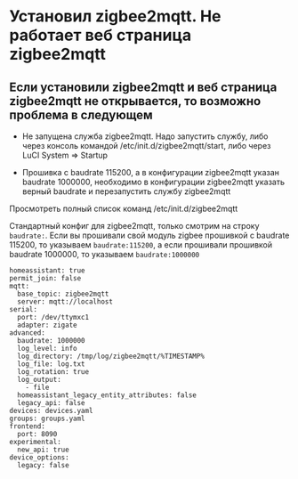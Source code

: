 # Установил zigbee2mqtt. Не работает веб страница zigbee2mqtt


## Если установили zigbee2mqtt и веб страница zigbee2mqtt не открывается, то возможно проблема в следующем

* Не запущена служба zigbee2mqtt. Надо запустить службу, либо через консоль командой /etc/init.d/zigbee2mqtt/start, либо через LuCI System => Startup

* Прошивка с baudrate 115200, а в конфигурации zigbee2mqtt указан baudrate 1000000, необходимо в конфигурации zigbee2mqtt указать верный baudrate и перезапустить службу zigbee2mqtt

Просмотреть полный список команд /etc/init.d/zigbee2mqtt

Стандартный конфиг для zigbee2mqtt, только смотрим на строку `baudrate:`. Если вы прошивали свой модуль zigbee прошивкой с baudrate 115200, то указываем `baudrate:115200`, а если прошивали прошивкой baudrate 1000000, то указываем `baudrate:1000000 `
```
homeassistant: true
permit_join: false
mqtt:
  base_topic: zigbee2mqtt
  server: mqtt://localhost
serial:
  port: /dev/ttymxc1
  adapter: zigate
advanced:
  baudrate: 1000000
  log_level: info
  log_directory: /tmp/log/zigbee2mqtt/%TIMESTAMP%
  log_file: log.txt
  log_rotation: true
  log_output:
    - file
  homeassistant_legacy_entity_attributes: false
  legacy_api: false
devices: devices.yaml
groups: groups.yaml
frontend:
  port: 8090
experimental:
  new_api: true
device_options:
  legacy: false

```
